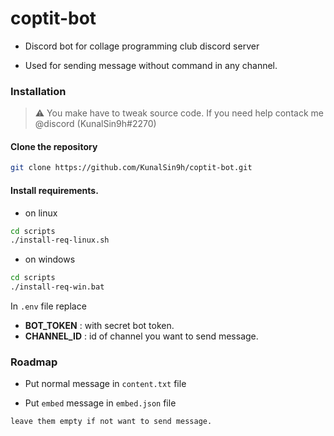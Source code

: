 # coptit-bot

- Discord bot for collage programming club discord server

- Used for sending message without command in any channel.


### Installation

> :warning:  You make have to tweak source code. If you need help contack me @discord (KunalSin9h#2270)

#### Clone the repository
```bash
git clone https://github.com/KunalSin9h/coptit-bot.git
```

#### Install requirements.

- on linux
```bash
cd scripts
./install-req-linux.sh
```
- on windows
```bash
cd scripts
./install-req-win.bat
```

In ```.env``` file replace

- **BOT_TOKEN**  : with secret bot token.
- **CHANNEL_ID** : id of channel you want to send message.

### Roadmap

- Put normal message in ```content.txt``` file

- Put ```embed``` message in ```embed.json``` file

```leave them empty if not want to send message.```